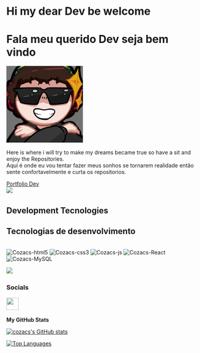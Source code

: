 # Hi my dear Dev be welcome
# Fala meu querido Dev seja bem vindo
<img align:right height=200px style="display: inline" src=assets/TurnDown4Wut.png>

Here is where i will try to make my dreams became true so have a sit and enjoy the Repositories.<br>
Aqui é onde eu vou tentar fazer meus sonhos se tornarem realidade então sente confortavelmente e curta os repositorios.

[Portfolio Dev](https://cozacdev.com.br)<br>
<img src=https://media.giphy.com/media/v1.Y2lkPTc5MGI3NjExMDVkZndmMWR6dzZjYnowODFhc2c4ZjZzaTFpM25jdnJ4NW42a2lqZyZlcD12MV9pbnRlcm5hbF9naWZfYnlfaWQmY3Q9Zw/HFPdoCEJOeCJNrYlms/giphy.gif>

## Development Tecnologies
## Tecnologias de desenvolvimento

<div style="display: inline_block"><br>
  <img alt="Cozacs-html5" height="40" width="50" src="https://www.vectorlogo.zone/logos/w3_html5/w3_html5-icon.svg">
  <img alt="Cozacs-css3" height="40" width="50" src="https://www.vectorlogo.zone/logos/w3_css/w3_css-official.svg">
  <img alt="Cozacs-js" height="40" width="50" src="https://www.vectorlogo.zone/logos/nodejs/nodejs-icon.svg">
  <img alt="Cozacs-React" height="40" width="50" src="https://www.vectorlogo.zone/logos/reactjs/reactjs-icon.svg">
  <img alt="Cozacs-MySQL" height="40" width="50" src="https://www.vectorlogo.zone/logos/mysql/mysql-official.svg">
</div>

<a href="https://www.github.com/cozacs" target="_blank" rel="noreferrer"><img
src="https://img.shields.io/github/followers/cozacs?logo=github&style=for-the-badge&color=0891b2&labelColor=1c1917" /></a>

### Socials

<p align="left"> <a href="https://www.github.com/cozacs" target="_blank" rel="noreferrer"> <picture> <source media="(prefers-color-scheme: dark)" srcset="https://raw.githubusercontent.com/danielcranney/readme-generator/main/public/icons/socials/github-dark.svg" /> <source media="(prefers-color-scheme: light)" srcset="https://raw.githubusercontent.com/danielcranney/readme-generator/main/public/icons/socials/github.svg" /> <img src="https://raw.githubusercontent.com/danielcranney/readme-generator/main/public/icons/socials/github.svg" width="32" height="32" /> </picture> </a></p>

<b>My GitHub Stats</b>

<a href="http://www.github.com/cozacs"><img src="https://github-readme-stats.vercel.app/api?username=cozacs&show_icons=true&hide=&count_private=true&title_color=0891b2&text_color=ffffff&icon_color=0891b2&bg_color=1c1917&hide_border=true&show_icons=true" alt="cozacs's GitHub stats" /></a>

<a href="https://github.com/cozacs" align="left"><img src="https://github-readme-stats.vercel.app/api/top-langs/?username=cozacs&langs_count=10&title_color=0891b2&text_color=ffffff&icon_color=0891b2&bg_color=1c1917&hide_border=true&locale=en&custom_title=Top%20%Languages" alt="Top Languages" /></a>
